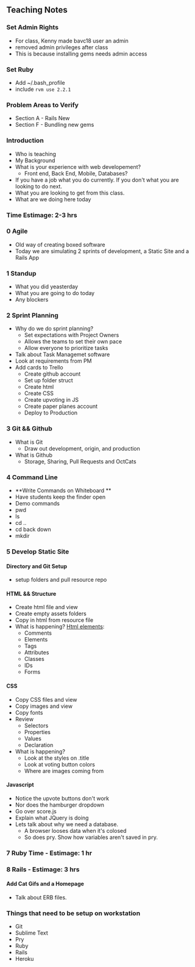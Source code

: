 ## Teaching Notes

### Set Admin Rights
* For class, Kenny made bavc18 user an admin
* removed admin privileges after class
* This is because installing gems needs admin access 

### Set Ruby
* Add ~/.bash_profile
* include `rvm use 2.2.1`

### Problem Areas to Verify
* Section A - Rails New
* Section F - Bundling new gems

### Introduction
* Who is teaching
* My Background
* What is your experience with web developement? 
	* Front end, Back End, Mobile, Databases?
* If you have a job what you do currently. If you don't what you are looking to do next. 
* What you are looking to get from this class.
* What are we doing here today

### Time Estimage: 2-3 hrs
### 0 Agile
* Old way of creating boxed software
* Today we are simulating 2 sprints of development, a Static Site and a Rails App

### 1 Standup

* What you did yeasterday
* What you are going to do today
* Any blockers

### 2 Sprint Planning
* Why do we do sprint planning?
	* Set expectations with Project Owners
	* Allows the teams to set their own pace
	* Allow everyone to prioritize tasks
* Talk about Task Managemet software
* Look at requirements from PM
* Add cards to Trello
	* Create github account
	* Set up folder struct
	* Create html
	* Create CSS
	* Create upvoting in JS
	* Create paper planes account
	* Deploy to Production
	
### 3 Git && Github
* What is Git
	*	Draw out development, origin, and production
* What is Github
	* Storage, Sharing, Pull Requests and OctCats

### 4 Command Line
* **Write Commands on Whiteboard **
* Have students keep the finder open
* Demo commands
* pwd
* ls
* cd ..
* cd back down
* mkdir


### 5 Develop Static Site
#### Directory and Git Setup
* setup folders and pull resource repo

#### HTML && Structure
* Create html file and view
* Create empty assets folders
* Copy in html from resource file
* What is happening? [Html elements](http://www.turnwall.com/articles/all-about-relative-absolute-links/):
	* Comments
	* Elements
	* Tags
	* Attributes
	* Classes 
	* IDs
	* Forms
	
#### CSS
* Copy CSS files and view
* Copy images and view 
* Copy fonts
* Review 
	* Selectors
	* Properties
	* Values
	* Declaration
* What is happening?	
	* Look at the styles on .title
	* Look at voting button colors
	* Where are images coming from	

#### Javascript 
* Notice the upvote buttons don't work
* Nor does the hamburger dropdown
* Go over score.js
* Explain what JQuery is doing
* Lets talk about why we need a database. 
	* A browser looses data when it's colosed
	* So does pry. Show how variables aren't saved in pry.


### 7 Ruby Time - Estimage: 1 hr


### 8 Rails - Estimage: 3 hrs
#### Add Cat Gifs and a Homepage
* Talk about ERB files.






### Things that need to be setup on workstation
* Git
* Sublime Text
* Pry
* Ruby
* Rails
* Heroku
